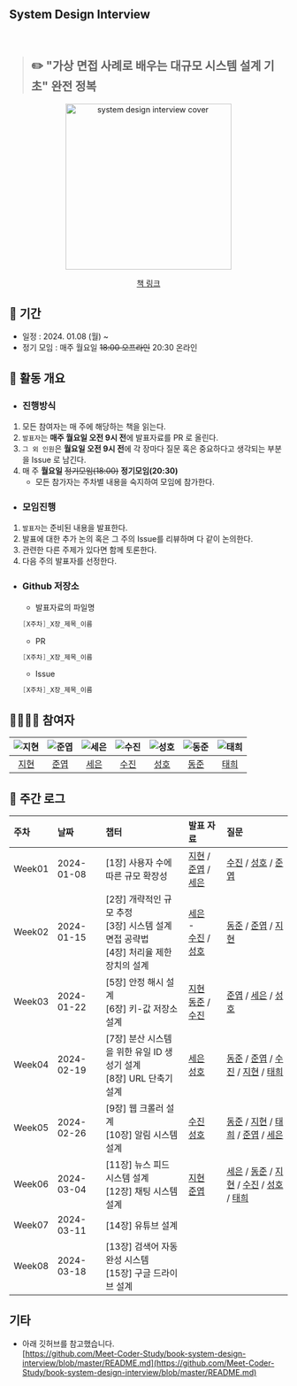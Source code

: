 ## System Design Interview
<br>

> ## ✏️ "가상 면접 사례로 배우는 대규모 시스템 설계 기초" 완전 정복

<div align="center">
  <img src="https://image.yes24.com/goods/102819435/XL" alt="system design interview cover" width="300"/>
  <br>
  
  [책 링크](https://www.yes24.com/Product/Goods/102819435)
</div>

## 📆 기간

- 일정 : 2024. 01.08 (월) ~
- 정기 모임 : 매주 월요일 ~~18:00 오프라인~~ 20:30 온라인

## 🔎 활동 개요
- ### 진행방식
1. 모든 참여자는 매 주에 해당하는 책을 읽는다.
2. `발표자`는 **매주 월요일 오전 9시 전**에 발표자료를 PR 로 올린다.
3. `그 외 인원`은 **월요일 오전 9시 전**에 각 장마다 질문 혹은 중요하다고 생각되는 부분을 Issue 로 남긴다.
4. 매 주 **월요일** ~~정기모임(18:00)~~ **정기모임(20:30)**
    - 모든 참가자는 주차별 내용을 숙지하여 모임에 참가한다.
      
- ### 모임진행
1. `발표자`는 준비된 내용을 발표한다.
2. 발표에 대한 추가 논의 혹은 그 주의 Issue를 리뷰하며 다 같이 논의한다.
3. 관련한 다른 주제가 있다면 함께 토론한다. 
4. 다음 주의 발표자를 선정한다.

- ### Github 저장소
  - 발표자료의 파일명
  
  ```java
  [X주차]_X장_제목_이름
  ```
  
  - PR
  
  ```java
  [X주차]_X장_제목_이름
  ```
  
  - Issue
  
  ```java
  [X주차]_X장_제목_이름
  ```
## 👩‍👩‍👦‍👦 참여자
<div align="center">

|     ![지현](https://avatars.githubusercontent.com/u/31675698?v=4)     | ![준엽](https://avatars.githubusercontent.com/u/53340295?v=4) |![세은](https://avatars.githubusercontent.com/u/48899016?v=4)|![수진](https://avatars.githubusercontent.com/u/77006790?v=4)|![성호](https://avatars.githubusercontent.com/u/116167931?v=4)| ![동준](https://github.com/SSAFY-Seoul-20-Study/book-system-design-interview/assets/77006790/fd3be142-dc71-4514-8df8-2f7669524fef)|![태희](https://avatars.githubusercontent.com/u/118531617?v=4)
|:---------------------------------------------------------------:|:-------------------------------------------------------:|:---:|:-----------------------------------------------------:|:------------------------------------------------------:|:-------------------------------------------------------:|:-------------------------------------------------------:|
|                [지현](https://github.com/KimJyun)                 |         [준엽](https://github.com/JunYupK)          | [세은](https://github.com/ChoiSeEun)|           [수진](https://github.com/ss0510s)            |            [성호](https://github.com/SunghoLee98)             |            [동준](https://github.com/djh0211)             | [태희](https://github.com/nyanpasu-life)

</div>

## 💯 주간 로그
  
| 주차 |    날짜   |                         챕터                     |  발표 자료 | 질문 | 
| :- | :-------- | :-------------------------------------------------- |:-------- | :---|
| Week01 | 2024-01-08 | [1장] 사용자 수에 따른 규모 확장성 |[지현](https://github.com/SSAFY-Seoul-20-Study/book-system-design-interview/blob/main/01%EC%9E%A5/%5B1%EC%A3%BC%EC%B0%A8%5D_1-1%EC%9E%A5_%EC%82%AC%EC%9A%A9%EC%9E%90%20%EC%88%98%EC%97%90%20%EB%94%B0%EB%A5%B8%20%EA%B7%9C%EB%AA%A8%20%ED%99%95%EC%9E%A5%EC%84%B1_%EA%B9%80%EC%A7%80%ED%98%84.md) / [준엽](https://github.com/SSAFY-Seoul-20-Study/book-system-design-interview/blob/main/01%EC%9E%A5/%5B1%EC%A3%BC%EC%B0%A8%5D_1-2%EC%9E%A5_%EC%82%AC%EC%9A%A9%EC%9E%90%20%EC%88%98%EC%97%90%20%EB%94%B0%EB%A5%B8%20%EA%B7%9C%EB%AA%A8%20%ED%99%95%EC%9E%A5%EC%84%B1_%EA%B9%80%EC%A4%80%EC%97%BDmd.md) / [세은](https://github.com/SSAFY-Seoul-20-Study/book-system-design-interview/blob/main/01%EC%9E%A5/%5B1%EC%A3%BC%EC%B0%A8%5D_1-3%EC%9E%A5_%EC%82%AC%EC%9A%A9%EC%9E%90%20%EC%88%98%EC%97%90%20%EB%94%B0%EB%A5%B8%20%EA%B7%9C%EB%AA%A8%20%ED%99%95%EC%9E%A5%EC%84%B1_%EC%B5%9C%EC%84%B8%EC%9D%80.md) |[수진](https://github.com/SSAFY-Seoul-20-Study/book-system-design-interview/issues/5) / [성호](https://github.com/SSAFY-Seoul-20-Study/book-system-design-interview/issues/6) / [준엽](https://github.com/SSAFY-Seoul-20-Study/book-system-design-interview/issues/1)|
|Week02| 2024-01-15| [2장] 개략적인 규모 추정 <br> [3장] 시스템 설계 면접 공략법 <br> [4장] 처리율 제한 장치의 설계 | [세은](https://github.com/SSAFY-Seoul-20-Study/book-system-design-interview/blob/main/02%EC%9E%A5/%5B2%EC%A3%BC%EC%B0%A8%5D_2%EC%9E%A5_%EA%B0%9C%EB%9E%B5%EC%A0%81%EC%9D%B8%20%EA%B7%9C%EB%AA%A8%20%EC%B6%94%EC%A0%95_%EC%B5%9C%EC%84%B8%EC%9D%80.md)  <br> - <br> [수진](https://github.com/SSAFY-Seoul-20-Study/book-system-design-interview/blob/main/04%EC%9E%A5/%5B2%EC%A3%BC%EC%B0%A8%5D_4-1%EC%9E%A5_%EC%B2%98%EB%A6%AC%EC%9C%A8%20%EC%A0%9C%ED%95%9C%20%EC%9E%A5%EC%B9%98%EC%9D%98%20%EC%84%A4%EA%B3%84_%EB%82%A8%EC%88%98%EC%A7%84.md) / [성호](https://github.com/SSAFY-Seoul-20-Study/book-system-design-interview/blob/main/04%EC%9E%A5/%5B2%EC%A3%BC%EC%B0%A8%5D_4-2%EC%9E%A5_%EC%B2%98%EB%A6%AC%EC%9C%A8%20%EC%A0%9C%ED%95%9C%20%EC%9E%A5%EC%B9%98%EC%9D%98%20%EC%84%A4%EA%B3%84_%EC%9D%B4%EC%84%B1%ED%98%B8.md) |   [동준](https://github.com/SSAFY-Seoul-20-Study/book-system-design-interview/issues/9) / [준엽](https://github.com/SSAFY-Seoul-20-Study/book-system-design-interview/issues/7) / [지현](https://github.com/SSAFY-Seoul-20-Study/book-system-design-interview/issues/11#issue-2080690818)  |
|Week03| 2024-01-22| [5장] 안정 해시 설계 <br> [6장] 키-값 저장소 설계 |[지현](https://github.com/SSAFY-Seoul-20-Study/book-system-design-interview/blob/main/05%EC%9E%A5/%5B3%EC%A3%BC%EC%B0%A8%5D_5%EC%9E%A5_%EC%95%88%EC%A0%95%20%ED%95%B4%EC%8B%9C%20%EC%84%A4%EA%B3%84_%EA%B9%80%EC%A7%80%ED%98%84.md)<br> [동준](https://github.com/SSAFY-Seoul-20-Study/book-system-design-interview/blob/main/06%EC%9E%A5/%ED%82%A4-%EA%B0%92%20%EC%A0%80%EC%9E%A5%EC%86%8C%20%EC%84%A4%EA%B3%84%20-%201.md) / [수진](https://github.com/SSAFY-Seoul-20-Study/book-system-design-interview/blob/main/06%EC%9E%A5/%5B3%EC%A3%BC%EC%B0%A8%5D_6%EC%9E%A5_%ED%82%A4-%EA%B0%92%20%EC%A0%80%EC%9E%A5%EC%86%8C%EC%9D%98%20%EC%84%A4%EA%B3%84%5B2%5D_%EB%82%A8%EC%88%98%EC%A7%84.md)| [준엽](https://github.com/SSAFY-Seoul-20-Study/book-system-design-interview/issues/14) / [세은](https://github.com/SSAFY-Seoul-20-Study/book-system-design-interview/issues/16) / [성호](https://github.com/SSAFY-Seoul-20-Study/book-system-design-interview/issues/18)|
|Week04| 2024-02-19| [7장] 분산 시스템을 위한 유일 ID 생성기 설계 <br> [8장] URL 단축기 설계|[세은](https://github.com/SSAFY-Seoul-20-Study/book-system-design-interview/blob/main/07%EC%9E%A5/%5B4%EC%A3%BC%EC%B0%A8%5D_7%EC%9E%A5_%EB%B6%84%EC%82%B0%20%EC%8B%9C%EC%8A%A4%ED%85%9C%EC%9D%84%20%EC%9C%84%ED%95%9C%20%EC%9C%A0%EC%9D%BC%20ID%20%EC%83%9D%EC%84%B1%EA%B8%B0%20%EC%84%A4%EA%B3%84_%EC%B5%9C%EC%84%B8%EC%9D%80.md)<br>[성호](https://github.com/SSAFY-Seoul-20-Study/book-system-design-interview/blob/main/08%EC%9E%A5/%5B4%EC%A3%BC%EC%B0%A8%5D_8%EC%9E%A5_URL%20%EB%8B%A8%EC%B6%95%EA%B8%B0%20%EC%84%A4%EA%B3%84_%EC%9D%B4%EC%84%B1%ED%98%B8.md)|[동준](https://github.com/SSAFY-Seoul-20-Study/book-system-design-interview/issues/21) / [준엽](https://github.com/SSAFY-Seoul-20-Study/book-system-design-interview/issues/23) / [수진](https://github.com/SSAFY-Seoul-20-Study/book-system-design-interview/issues/24) / [지현](https://github.com/SSAFY-Seoul-20-Study/book-system-design-interview/issues/25) / [태희](https://github.com/SSAFY-Seoul-20-Study/book-system-design-interview/issues/26)|
|Week05|2024-02-26|[9장] 웹 크롤러 설계 <br> [10장] 알림 시스템 설계|[수진](https://github.com/SSAFY-Seoul-20-Study/book-system-design-interview/blob/main/9%EC%9E%A5/%5B5%EC%A3%BC%EC%B0%A8%5D_9%EC%9E%A5_%EC%9B%B9%ED%81%AC%EB%A1%A4%EB%9F%AC%EC%84%A4%EA%B3%84_%EB%82%A8%EC%88%98%EC%A7%84.md)<br>[성호](https://github.com/SSAFY-Seoul-20-Study/book-system-design-interview/blob/main/10%EC%9E%A5/%5B5%EC%A3%BC%EC%B0%A8%5D_10%EC%9E%A5_%EC%95%8C%EB%A6%BC%20%EC%8B%9C%EC%8A%A4%ED%85%9C%20%EC%84%A4%EA%B3%84_%EC%9D%B4%EC%84%B1%ED%98%B8.md)|[동준](https://github.com/SSAFY-Seoul-20-Study/book-system-design-interview/issues/28) / [지현](https://github.com/SSAFY-Seoul-20-Study/book-system-design-interview/issues/29) / [태희](https://github.com/SSAFY-Seoul-20-Study/book-system-design-interview/issues/31) / [준엽](https://github.com/SSAFY-Seoul-20-Study/book-system-design-interview/issues/32) / [세은](https://github.com/SSAFY-Seoul-20-Study/book-system-design-interview/issues/34) |
|Week06|2024-03-04|[11장] 뉴스 피드 시스템 설계 <br> [12장] 채팅 시스템 설계 |[지현](https://github.com/SSAFY-Seoul-20-Study/book-system-design-interview/blob/main/11%EC%9E%A5/%5B6%EC%A3%BC%EC%B0%A8%5D_11%EC%9E%A5_%EB%89%B4%EC%8A%A4%20%ED%94%BC%EB%93%9C%20%EC%8B%9C%EC%8A%A4%ED%85%9C%20%EC%84%A4%EA%B3%84_%EA%B9%80%EC%A7%80%ED%98%84.md) <br> [준엽](https://github.com/SSAFY-Seoul-20-Study/book-system-design-interview/blob/main/12%EC%9E%A5/%5B6%EC%A3%BC%EC%B0%A8%5D_12%EC%9E%A5_%EC%B1%84%ED%8C%85%EC%8B%9C%EC%8A%A4%ED%85%9C%EC%84%A4%EA%B3%84.md)| [세은](https://github.com/SSAFY-Seoul-20-Study/book-system-design-interview/issues/36) / [동준](https://github.com/SSAFY-Seoul-20-Study/book-system-design-interview/issues/38) / [지현](https://github.com/SSAFY-Seoul-20-Study/book-system-design-interview/issues/39) / [수진](https://github.com/SSAFY-Seoul-20-Study/book-system-design-interview/issues/40) / [성호](https://github.com/SSAFY-Seoul-20-Study/book-system-design-interview/issues/41) / [태희](https://github.com/SSAFY-Seoul-20-Study/book-system-design-interview/issues/42)|
|Week07|2024-03-11|[14장] 유튜브 설계||
|Week08|2024-03-18|[13장] 검색어 자동완성 시스템 <br> [15장] 구글 드라이브 설계||



## 기타

- 아래 깃허브를 참고했습니다.<br>
  [https://github.com/Meet-Coder-Study/book-system-design-interview/blob/master/README.md](https://github.com/Meet-Coder-Study/book-system-design-interview/blob/master/README.md)
